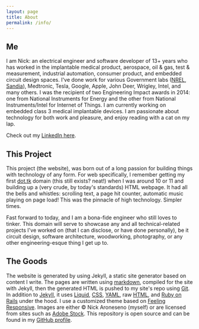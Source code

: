 ```yaml
---
layout: page
title: About
permalink: /info/
---
```


## Me
I am Nick: an electrical engineer and software developer of 13+ years who has worked in the implantable medical product, aerospace, oil & gas, test & measurement, industrial automation, consumer product, and embedded circuit design spaces. I've done work for various Government labs ([NREL](https://nrel.gov), [Sandia](https://www.sandia.gov/)), Medtronic, Tesla, Google, Apple, John Deer, Wrigley, Intel, and many others. I was the recipient of two Engineering Impact awards in 2014: one from National Instruments for Energy and the other from National Instruments/Intel for Internet of Things. I am currently working on embedded class 3 medical implantable devices. I am passionate about technology for both work and pleasure, and enjoy reading with a cat on my lap.  

Check out my [LinkedIn here](https://www.linkedin.com/in/naroneseno/).

## This Project
This project (the website), was born out of a long passion for building things with technology of any form. For web specifically, I remember getting my first [dot.tk](http://www.dot.tk/) domain (this still exists? neat!) when I was around 10 or 11 and building up a (very crude, by today's standards) HTML webpage. It had all the bells and whistles: scrolling text, a page hit counter, automatic music playing on page load! This was the pinnacle of high technology. Simpler times.

Fast forward to today, and I am a bona-fide engineer who still loves to tinker. This domain will serve to showcase any and all technical-related projects I've worked on (that I can disclose, or have done personally), be it circuit design, software architecture, woodworking, photography, or any other engineering-esque thing I get up to.

## The Goods
The website is generated by using Jekyll, a static site generator based on content I write. The pages are written using [markdown](https://daringfireball.net/projects/markdown/), compiled for the site with Jekyll, then the generated HTML is pushed to my site's repo using [Git](https://git-scm.com/). In addition to [Jekyll](https://jekyllrb.com/), it uses [Liquid](https://shopify.github.io/liquid/), [CSS](https://www.w3.org/TR/CSS/#css), [YAML](https://yaml.org/), raw [HTML](https://html.spec.whatwg.org/), and [Ruby on Rails](https://rubyonrails.org/) under the hood. I use a customized theme based on [Feeling Responsive](https://phlow.github.io/). Images are either © Nick Aroneseno (myself) or are licensed from sites such as [Adobe Stock](https://stock.adobe.com). This repository is open source and can be found in my [GitHub profile](https://github.com/nikolae).